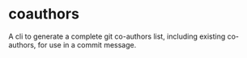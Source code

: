 # coauthors
A cli to generate a complete git co-authors list, including existing co-authors, for use in a commit message.
